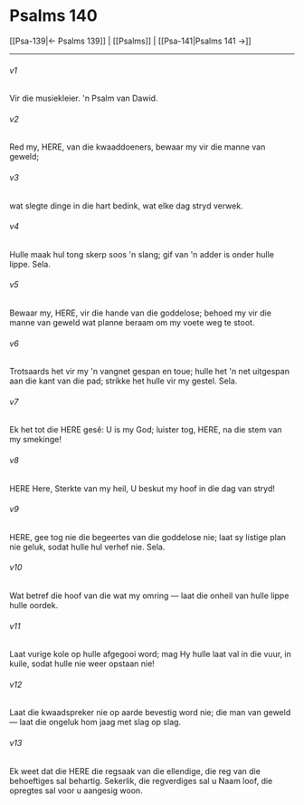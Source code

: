 # Psalms 140

[[Psa-139|← Psalms 139]] | [[Psalms]] | [[Psa-141|Psalms 141 →]]
***

###### v1
Vir die musiekleier. 'n Psalm van Dawid. 
###### v2
Red my, HERE, van die kwaaddoeners, bewaar my vir die manne van geweld; 
###### v3
wat slegte dinge in die hart bedink, wat elke dag stryd verwek. 
###### v4
Hulle maak hul tong skerp soos 'n slang; gif van 'n adder is onder hulle lippe. Sela. 
###### v5
Bewaar my, HERE, vir die hande van die goddelose; behoed my vir die manne van geweld wat planne beraam om my voete weg te stoot. 
###### v6
Trotsaards het vir my 'n vangnet gespan en toue; hulle het 'n net uitgespan aan die kant van die pad; strikke het hulle vir my gestel. Sela. 
###### v7
Ek het tot die HERE gesê: U is my God; luister tog, HERE, na die stem van my smekinge! 
###### v8
HERE Here, Sterkte van my heil, U beskut my hoof in die dag van stryd! 
###### v9
HERE, gee tog nie die begeertes van die goddelose nie; laat sy listige plan nie geluk, sodat hulle hul verhef nie. Sela. 
###### v10
Wat betref die hoof van die wat my omring — laat die onheil van hulle lippe hulle oordek. 
###### v11
Laat vurige kole op hulle afgegooi word; mag Hy hulle laat val in die vuur, in kuile, sodat hulle nie weer opstaan nie! 
###### v12
Laat die kwaadspreker nie op aarde bevestig word nie; die man van geweld — laat die ongeluk hom jaag met slag op slag. 
###### v13
Ek weet dat die HERE die regsaak van die ellendige, die reg van die behoeftiges sal behartig. Sekerlik, die regverdiges sal u Naam loof, die opregtes sal voor u aangesig woon. 
